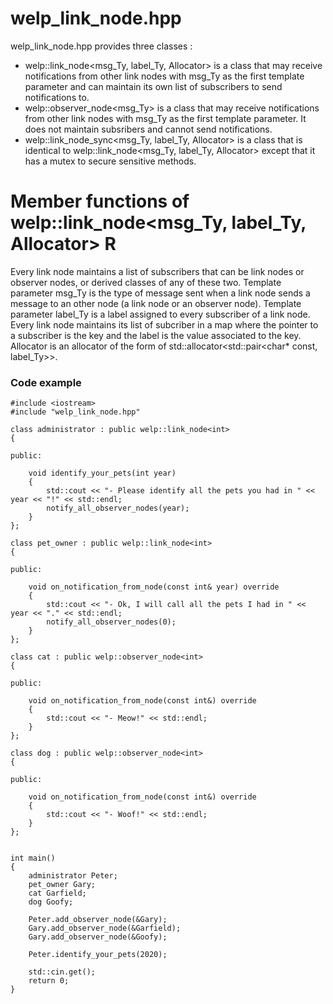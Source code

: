# welp_link_node.hpp

welp_link_node.hpp provides three classes :

- welp::link_node<msg_Ty, label_Ty, Allocator> is a class that may receive notifications from other link nodes with msg_Ty as the first template parameter and can maintain its own list of subscribers to send notifications to.
- welp::observer_node<msg_Ty> is a class that may receive notifications from other link nodes with msg_Ty as the first template parameter. It does not maintain subsribers and cannot send notifications.
- welp::link_node_sync<msg_Ty, label_Ty, Allocator> is a class that is identical to welp::link_node<msg_Ty, label_Ty, Allocator> except that it has a mutex to secure sensitive methods.

# Member functions of welp::link_node<msg_Ty, label_Ty, Allocator> R

Every link node maintains a list of subscribers that can be link nodes or observer nodes, or derived classes of any of these two. Template parameter msg_Ty is the type of message sent when a link node sends a message to an other node (a link node or an observer node). Template parameter label_Ty is a label assigned to every subscriber of a link node. Every link node maintains its list of subcriber in a map where the pointer to a subscriber is the key and the label is the value associated to the key. Allocator is an allocator of the form of std::allocator<std::pair<char* const, label_Ty>>.

### Code example

	#include <iostream>
	#include "welp_link_node.hpp"

	class administrator : public welp::link_node<int>
	{

	public:

		void identify_your_pets(int year)
		{
			std::cout << "- Please identify all the pets you had in " << year << "!" << std::endl;
			notify_all_observer_nodes(year);
		}
	};

	class pet_owner : public welp::link_node<int>
	{

	public:

		void on_notification_from_node(const int& year) override
		{
			std::cout << "- Ok, I will call all the pets I had in " << year << "." << std::endl;
			notify_all_observer_nodes(0);
		}
	};

	class cat : public welp::observer_node<int>
	{
	
	public:
	
		void on_notification_from_node(const int&) override
		{
			std::cout << "- Meow!" << std::endl;
		}
	};

	class dog : public welp::observer_node<int>
	{
	
	public:
	
		void on_notification_from_node(const int&) override
		{
			std::cout << "- Woof!" << std::endl;
		}
	};
	
	
	int main()
	{
		administrator Peter;
		pet_owner Gary;
		cat Garfield;
		dog Goofy;

		Peter.add_observer_node(&Gary);
		Gary.add_observer_node(&Garfield);
		Gary.add_observer_node(&Goofy);
	
		Peter.identify_your_pets(2020);
	
		std::cin.get();
		return 0;
	}
